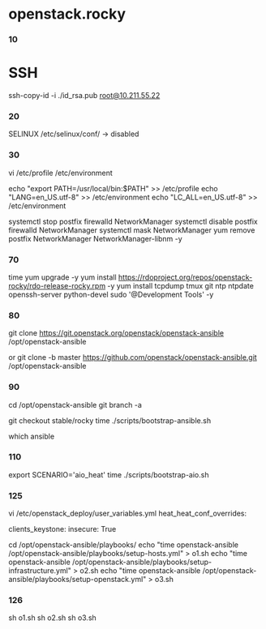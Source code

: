 # openstack.rocky

### 10
# SSH 
ssh-copy-id -i ./id_rsa.pub root@10.211.55.22

### 20
SELINUX
/etc/selinux/conf/  -> disabled

### 30
vi /etc/profile
/etc/environment

echo "export PATH=/usr/local/bin:$PATH" >> /etc/profile
echo "LANG=en_US.utf-8" >> /etc/environment
echo "LC_ALL=en_US.utf-8" >> /etc/environment

systemctl stop postfix firewalld NetworkManager
systemctl disable postfix firewalld NetworkManager
systemctl mask NetworkManager
yum remove postfix NetworkManager NetworkManager-libnm -y


### 70
time yum upgrade -y
yum install https://rdoproject.org/repos/openstack-rocky/rdo-release-rocky.rpm -y
yum install tcpdump tmux git ntp ntpdate openssh-server python-devel sudo '@Development Tools' -y

### 80
git clone https://git.openstack.org/openstack/openstack-ansible /opt/openstack-ansible

or
git clone -b master https://github.com/openstack/openstack-ansible.git /opt/openstack-ansible

### 90
cd /opt/openstack-ansible
git branch -a

git checkout stable/rocky
time ./scripts/bootstrap-ansible.sh

which ansible

### 110

export SCENARIO='aio_heat'
time ./scripts/bootstrap-aio.sh


### 125
vi /etc/openstack_deploy/user_variables.yml
heat_heat_conf_overrides:

 clients_keystone:
  insecure: True

cd /opt/openstack-ansible/playbooks/
echo "time openstack-ansible /opt/openstack-ansible/playbooks/setup-hosts.yml" > o1.sh
echo "time openstack-ansible /opt/openstack-ansible/playbooks/setup-infrastructure.yml" > o2.sh
echo "time openstack-ansible /opt/openstack-ansible/playbooks/setup-openstack.yml" > o3.sh


### 126

sh o1.sh
sh o2.sh
sh o3.sh

